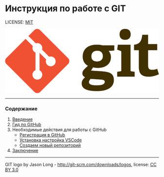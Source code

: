 # Инструкция по работе с GIT


LICENSE: [MIT](./license.md)

![git-logo](./assets/Git-logo.svg.png)

---

### Содержание
1. [Введение](./introduction.md)
2. [Гид по GitHub](./github-guides.md)
4. Необходимые действия для работы с GitHub
   * [Регистрация в GitHub](./sign_up.md)
   * [Установка настройка VSCode](./vscode.md)
   * [Создаем новый репозиторий](./repository.md)
5. [Заключение](./opinion.md)

 





---
GIT logo by Jason Long - http://git-scm.com/downloads/logos,
license: [CC BY 3.0](https://creativecommons.org/licenses/by/3.0/)